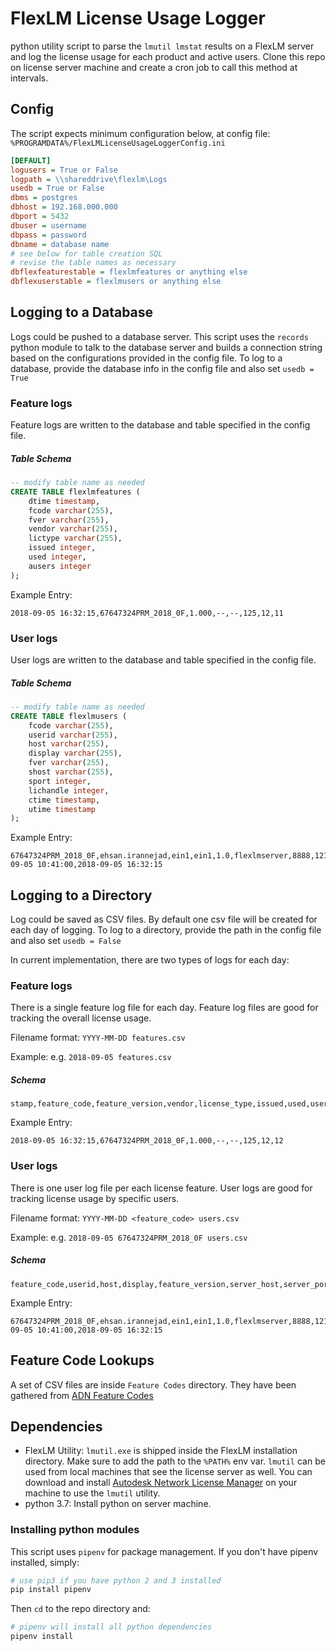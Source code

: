 # FlexLM License Usage Logger

python utility script to parse the `lmutil lmstat` results on a FlexLM server and log the license usage for each product and active users. Clone this repo on license server machine and create a cron job to call this method at intervals.

## Config

The script expects minimum configuration below, at config file:
`%PROGRAMDATA%/FlexLMLicenseUsageLoggerConfig.ini`

``` ini
[DEFAULT]
logusers = True or False
logpath = \\shareddrive\flexlm\Logs
usedb = True or False
dbms = postgres
dbhost = 192.168.000.000
dbport = 5432
dbuser = username
dbpass = password
dbname = database name
# see below for table creation SQL
# revise the table names as necessary
dbflexfeaturestable = flexlmfeatures or anything else
dbflexuserstable = flexlmusers or anything else
```

## Logging to a Database

Logs could be pushed to a database server. This script uses the `records` python module to talk to the database server and builds a connection string based on the configurations provided in the config file. To log to a database, provide the database info in the config file and also set `usedb = True`

### Feature logs

Feature logs are written to the database and table specified in the config file.

##### Table Schema

``` sql
-- modify table name as needed
CREATE TABLE flexlmfeatures (
    dtime timestamp,
    fcode varchar(255),
    fver varchar(255),
    vendor varchar(255),
    lictype varchar(255),
    issued integer,
    used integer,
    ausers integer
);
```

Example Entry:

``` csv
2018-09-05 16:32:15,67647324PRM_2018_0F,1.000,--,--,125,12,11
```

### User logs

User logs are written to the database and table specified in the config file.

##### Table Schema

``` sql
-- modify table name as needed
CREATE TABLE flexlmusers (
    fcode varchar(255),
    userid varchar(255),
    host varchar(255),
    display varchar(255),
    fver varchar(255),
    shost varchar(255),
    sport integer,
    lichandle integer,
    ctime timestamp,
    utime timestamp
);
```

Example Entry:

``` csv
67647324PRM_2018_0F,ehsan.irannejad,ein1,ein1,1.0,flexlmserver,8888,121,2018-09-05 10:41:00,2018-09-05 16:32:15
```
## Logging to a Directory

Log could be saved as CSV files. By default one csv file will be created for each day of logging. To log to a directory, provide the path in the config file and also set `usedb = False`

In current implementation, there are two types of logs for each day:

### Feature logs

There is a single feature log file for each day. Feature log files are good for tracking the overall license usage.

Filename format: `YYYY-MM-DD features.csv`
    
Example: e.g. `2018-09-05 features.csv`

##### Schema

``` csv
stamp,feature_code,feature_version,vendor,license_type,issued,used,users
```

Example Entry:

``` csv
2018-09-05 16:32:15,67647324PRM_2018_0F,1.000,--,--,125,12,12
```


### User logs

There is one user log file per each license feature. User logs are good for tracking license usage by specific users.

Filename format: `YYYY-MM-DD <feature_code> users.csv`

Example: e.g. `2018-09-05 67647324PRM_2018_0F users.csv`

##### Schema

``` csv
feature_code,userid,host,display,feature_version,server_host,server_port,license_handle,checkout_datetime,update_time
```

Example Entry:

``` csv
67647324PRM_2018_0F,ehsan.irannejad,ein1,ein1,1.0,flexlmserver,8888,121,2018-09-05 10:41:00,2018-09-05 16:32:15
```

## Feature Code Lookups

A set of CSV files are inside `Feature Codes` directory. They have been gathered from [ADN Feature Codes](https://knowledge.autodesk.com/customer-service/network-license-administration/managing-network-licenses/interpreting-your-license-file/feature-codes)

## Dependencies

- FlexLM Utility: `lmutil.exe` is shipped inside the FlexLM installation directory. Make sure to add the path to the `%PATH%` env var. `lmutil` can be used from local machines that see the license server as well. You can download and install [Autodesk Network License Manager](https://knowledge.autodesk.com/search-result/caas/downloads/content/autodesk-network-license-manager-for-windows.html) on your machine to use the `lmutil` utility.
- python 3.7: Install python on server machine.

### Installing python modules

This script uses `pipenv` for package management. If you don't have pipenv installed, simply:

``` bash
# use pip3 if you have python 2 and 3 installed
pip install pipenv
```

Then `cd` to the repo directory and:

``` bash
# pipenv will install all python dependencies
pipenv install
```
